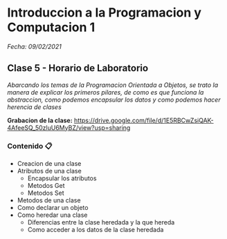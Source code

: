 # Introduccion a la Programacion y Computacion 1

_Fecha: 09/02/2021_

## Clase 5 - Horario de Laboratorio

_Abarcando los temas de la Programacion Orientada a Objetos, se trato la manera de explicar los primeros pilares, de como es que funciona la abstraccion, como podemos encapsular los datos y como podemos hacer herencia de clases_

**Grabacion de la clase:** https://drive.google.com/file/d/1E5RBCwZsiQAK-4AfeeSQ_50zluU6MyBZ/view?usp=sharing

### Contenido 📋

- Creacion de una clase
- Atributos de una clase
	- Encapsular los atributos
	- Metodos Get
	- Metodos Set
- Metodos de una clase
- Como declarar un objeto
- Como heredar una clase
	- Diferencias entre la clase heredada y la que hereda
	- Como acceder a los datos de la clase heredada